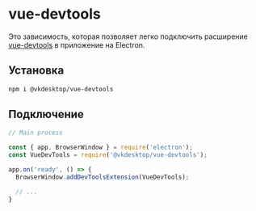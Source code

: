 # vue-devtools

Это зависимость, которая позволяет легко подключить расширение [vue-devtools](https://github.com/vuejs/vue-devtools) в приложение на Electron.

## Установка

```bash
npm i @vkdesktop/vue-devtools
```

## Подключение

```js
// Main process

const { app, BrowserWindow } = require('electron');
const VueDevTools = require('@vkdesktop/vue-devtools');

app.on('ready', () => {
  BrowserWindow.addDevToolsExtension(VueDevTools);

  // ...
}
```

